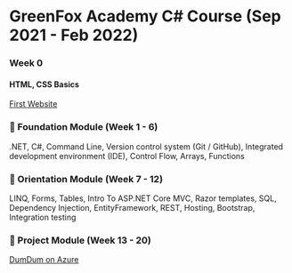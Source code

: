 # GreenFox Academy C# Course (Sep 2021 - Feb 2022)

### Week 0 
#### HTML, CSS Basics

[First Website](https://stmlad.github.io/)

### :leaves: Foundation Module (Week 1 - 6) 
.NET, C#, Command Line, Version control system (Git / GitHub), Integrated development environment (IDE), Control Flow, Arrays, Functions

### 🌱 Orientation Module (Week 7 - 12) 
LINQ, Forms, Tables, Intro To ASP.NET Core MVC, Razor templates, SQL, Dependency Injection, EntityFramework, REST, Hosting, Bootstrap, Integration testing

### :deciduous_tree: Project Module (Week 13 - 20) 
[DumDum on Azure](https://dumdumdumdum.azurewebsites.net/)


<!--
**stmlad/stmlad** is a ✨ _special_ ✨ repository because its `README.md` (this file) appears on your GitHub profile.

Here are some ideas to get you started:

- 🔭 I’m currently working on ...
- 🌱 I’m currently learning ...
- 👯 I’m looking to collaborate on ...
- 🤔 I’m looking for help with ...
- 💬 Ask me about ...
- 📫 How to reach me: ...
- 😄 Pronouns: ...
- ⚡ Fun fact: ...
-->
